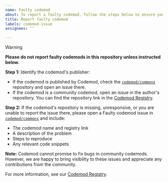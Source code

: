 ```yaml
---
name: Faulty codemod
about: To report a faulty codemod, follow the steps below to ensure your issue reaches the right maintainers.
title: Report faulty codemod
labels: codemod-issue
assignees: ''

---
```


> [!WARNING]
> **Please do not report faulty codemods in this repository unless instructed below.**
>
> **Step 1:** Identify the codemod's publisher:
> - If the codemod is published by Codemod, check the [`codemod/commons`](https://github.com/codemod-com/commons) repository and open an issue there.
> - If the codemod is a community codemod, open an issue in the author's repository. You can find the repository link in the [Codemod Registry](https://codemod.com/registry).
>
> **Step 2:** If the codemod's repository is missing, unresponsive, or you are unable to report the issue there, please open a Faulty codemod issue in [`codemod/commons`](https://github.com/codemod-com/commons) and include:
> - The codemod name and registry link
> - A description of the problem
> - Steps to reproduce
> - Any relevant code snippets
>
> **Note:** Codemod cannot promise to fix bugs in community codemods. However, we are happy to bring visibility to these issues and appreciate any contributions from the community.
>
> For more information, see our [Codemod Registry](https://codemod.com/registry).
